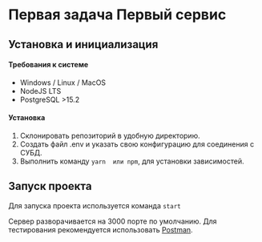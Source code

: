 # Первая задача Первый сервис

## Установка и инициализация

#### Требования к системе

- Windows / Linux / MacOS
- NodeJS LTS
- PostgreSQL >15.2

#### Установка

1. Склонировать репозиторий в удобную директорию.
2. Создать файл .env и указать свою конфигурацию для соединения с СУБД.
3. Выполнить команду `yarn  или npm`, для установки зависимостей.

## Запуск проекта

Для запуска проекта используется команда `start`

Сервер разворачивается на 3000 порте по умолчанию. Для тестирования рекомендуется использовать [Postman](https://www.postman.com/).

